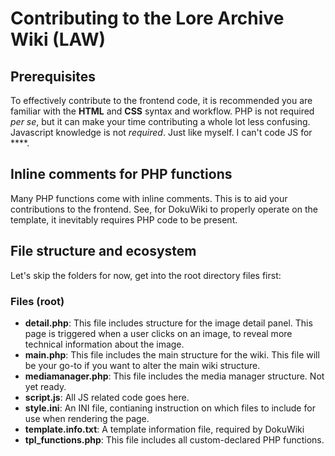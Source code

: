 # Contributing to the Lore Archive Wiki (LAW)
## Prerequisites
To effectively contribute to the frontend code, it is recommended you are familiar with the **HTML** and **CSS** syntax and workflow. PHP is not required _per se_, but it can make your time contributing a whole lot less confusing. Javascript knowledge is not _required_. Just like myself. I can't code JS for ****.

## Inline comments for PHP functions
Many PHP functions come with inline comments. This is to aid your contributions to the frontend. See, for DokuWiki to properly operate on the template, it inevitably requires PHP code to be present.


## File structure and ecosystem
Let's skip the folders for now, get into the root directory files first:
### Files (root)
- **detail.php**: This file includes structure for the image detail panel. This page is triggered when a user clicks on an image, to reveal more technical information about the image.
- **main.php**: This file includes the main structure for the wiki. This file will be your go-to if you want to alter the main wiki structure.
- **mediamanager.php**: This file includes the media manager structure. Not yet ready.
- **script.js**: All JS related code goes here.
- **style.ini**: An INI file, contianing instruction on which files to include for use when rendering the page.
- **template.info.txt**: A template information file, required by DokuWiki
- **tpl_functions.php**: This file includes all custom-declared PHP functions.
